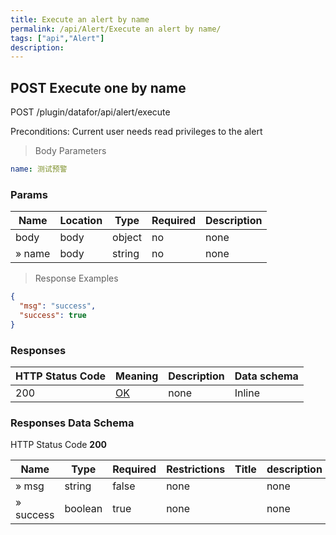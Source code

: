 ```yaml
---
title: Execute an alert by name
permalink: /api/Alert/Execute an alert by name/
tags: ["api","Alert"]
description: 
---
```


## POST Execute one by name

POST /plugin/datafor/api/alert/execute

Preconditions: Current user needs read privileges to the alert

> Body Parameters

```yaml
name: 测试预警

```

### Params

|Name|Location|Type|Required|Description|
|---|---|---|---|---|
|body|body|object| no |none|
|» name|body|string| no |none|

> Response Examples

```json
{
  "msg": "success",
  "success": true
}
```

### Responses

|HTTP Status Code |Meaning|Description|Data schema|
|---|---|---|---|
|200|[OK](https://tools.ietf.org/html/rfc7231#section-6.3.1)|none|Inline|

### Responses Data Schema

HTTP Status Code **200**

|Name|Type|Required|Restrictions|Title|description|
|---|---|---|---|---|---|
|» msg|string|false|none||none|
|» success|boolean|true|none||none|